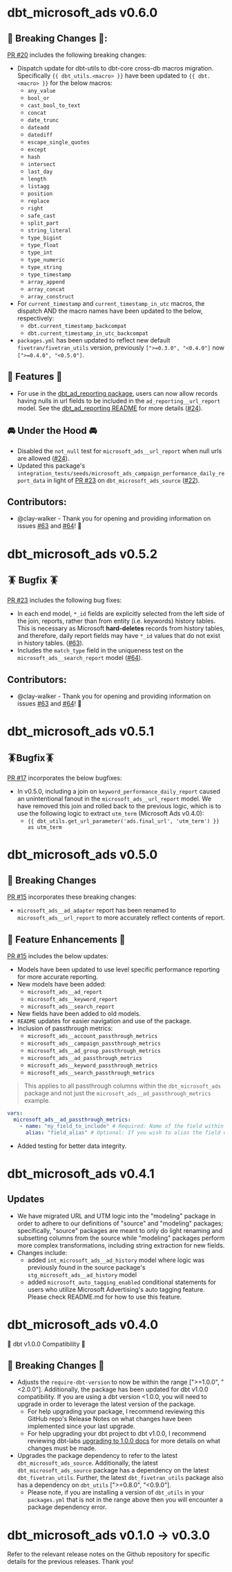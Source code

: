 # dbt_microsoft_ads v0.6.0

## 🚨 Breaking Changes 🚨:
[PR #20](https://github.com/fivetran/dbt_microsoft_ads/pull/20) includes the following breaking changes:
- Dispatch update for dbt-utils to dbt-core cross-db macros migration. Specifically `{{ dbt_utils.<macro> }}` have been updated to `{{ dbt.<macro> }}` for the below macros:
    - `any_value`
    - `bool_or`
    - `cast_bool_to_text`
    - `concat`
    - `date_trunc`
    - `dateadd`
    - `datediff`
    - `escape_single_quotes`
    - `except`
    - `hash`
    - `intersect`
    - `last_day`
    - `length`
    - `listagg`
    - `position`
    - `replace`
    - `right`
    - `safe_cast`
    - `split_part`
    - `string_literal`
    - `type_bigint`
    - `type_float`
    - `type_int`
    - `type_numeric`
    - `type_string`
    - `type_timestamp`
    - `array_append`
    - `array_concat`
    - `array_construct`
- For `current_timestamp` and `current_timestamp_in_utc` macros, the dispatch AND the macro names have been updated to the below, respectively:
    - `dbt.current_timestamp_backcompat`
    - `dbt.current_timestamp_in_utc_backcompat`
- `packages.yml` has been updated to reflect new default `fivetran/fivetran_utils` version, previously `[">=0.3.0", "<0.4.0"]` now `[">=0.4.0", "<0.5.0"]`.

## 🎉 Features 🎉
- For use in the [dbt_ad_reporting package](https://github.com/fivetran/dbt_ad_reporting), users can now allow records having nulls in url fields to be included in the `ad_reporting__url_report` model. See the [dbt_ad_reporting README](https://github.com/fivetran/dbt_ad_reporting) for more details ([#24](https://github.com/fivetran/dbt_microsoft_ads/pull/24)).
## 🚘 Under the Hood 🚘
- Disabled the `not_null` test for `microsoft_ads__url_report` when null urls are allowed ([#24](https://github.com/fivetran/dbt_microsoft_ads/pull/24)).
- Updated this package's `integration_tests/seeds/microsoft_ads_campaign_performance_daily_report_data` in light of [PR #23](https://github.com/fivetran/dbt_microsoft_ads_source/pull/23) on `dbt_microsoft_ads_source` ([#22](https://github.com/fivetran/dbt_microsoft_ads/pull/22)).

## Contributors:
- @clay-walker - Thank you for opening and providing information on issues [#63](https://github.com/fivetran/dbt_ad_reporting/issues/63) and [#64](https://github.com/fivetran/dbt_ad_reporting/issues/64)! 🎉 

# dbt_microsoft_ads v0.5.2

## 🪳 Bugfix 🪳
[PR #23](https://github.com/fivetran/dbt_microsoft_ads/pull/23) includes the following bug fixes:
- In each end model, `*_id` fields are explicitly selected from the left side of the join, reports, rather than from entity (i.e. keywords) history tables. This is necessary as Microsoft **hard-deletes** records from history tables, and therefore, daily report fields may have `*_id` values that do not exist in history tables. ([#63](https://github.com/fivetran/dbt_ad_reporting/issues/63)).
- Includes the `match_type` field in the uniqueness test on the `microsoft_ads__search_report` model ([#64](https://github.com/fivetran/dbt_ad_reporting/issues/64)).

## Contributors:
- @clay-walker - Thank you for opening and providing information on issues [#63](https://github.com/fivetran/dbt_ad_reporting/issues/63) and [#64](https://github.com/fivetran/dbt_ad_reporting/issues/64)! 🎉 
# dbt_microsoft_ads v0.5.1

## 🪳Bugfix🪳
[PR #17](https://github.com/fivetran/dbt_microsoft_ads/pull/17) incorporates the below bugfixes:
- In v0.5.0, including a join on `keyword_performance_daily_report` caused an unintentional fanout in the `microsoft_ads__url_report` model. We have removed this join and rolled back to the previous logic, which is to use the following logic to extract `utm_term` (Microsoft Ads v0.4.0):
  - `{{ dbt_utils.get_url_parameter('ads.final_url', 'utm_term') }} as utm_term`

# dbt_microsoft_ads v0.5.0
## 🚨 Breaking Changes 
[PR #15](https://github.com/fivetran/dbt_microsoft_ads/pull/15) incorporates these breaking changes:
- `microsoft_ads__ad_adapter` report has been renamed to `microsoft_ads__url_report` to more accurately reflect contents of report.
## 🎉 Feature Enhancements 🎉
[PR #15](https://github.com/fivetran/dbt_microsoft_ads/pull/15) includes the below updates:
- Models have been updated to use level specific performance reporting for more accurate reporting.
- New models have been added:
  - `microsoft_ads__ad_report`
  - `microsoft_ads__keyword_report`
  - `microsoft_ads__search_report`
- New fields have been added to old models.
- `README` updates for easier navigation and use of the package.
- Inclusion of passthrough metrics:
  - `microsoft_ads__account_passthrough_metrics`
  - `microsoft_ads__campaign_passthrough_metrics`
  - `microsoft_ads__ad_group_passthrough_metrics`
  - `microsoft_ads__ad_passthrough_metrics`
  - `microsoft_ads__keyword_passthrough_metrics`
  - `microsoft_ads__search_passthrough_metrics`
> This applies to all passthrough columns within the `dbt_microsoft_ads` package and not just the `microsoft_ads__ad_passthrough_metrics` example.
```yml
vars:
  microsoft_ads__ad_passthrough_metrics:
    - name: "my_field_to_include" # Required: Name of the field within the source.
      alias: "field_alias" # Optional: If you wish to alias the field within the staging model.
```
- Added testing for better data integrity.
# dbt_microsoft_ads v0.4.1
## Updates
- We have migrated URL and UTM logic into the "modeling" package in order to adhere to our definitions of "source" and "modeling" packages; specifically, "source" packages are meant to only do light renaming and subsetting columns from the source while "modeling" packages perform more complex transformations, including string extraction for new fields. 
- Changes include:
  - added `int_microsoft_ads__ad_history` model where logic was previously found in the source package's `stg_microsoft_ads__ad_history` model
  - added `microsoft_auto_tagging_enabled` conditional statements for users who utilize Microsoft Advertising's auto tagging feature. Please check README.md for how to use this feature.

# dbt_microsoft_ads v0.4.0
🎉 dbt v1.0.0 Compatibility 🎉
## 🚨 Breaking Changes 🚨
- Adjusts the `require-dbt-version` to now be within the range [">=1.0.0", "<2.0.0"]. Additionally, the package has been updated for dbt v1.0.0 compatibility. If you are using a dbt version <1.0.0, you will need to upgrade in order to leverage the latest version of the package.
  - For help upgrading your package, I recommend reviewing this GitHub repo's Release Notes on what changes have been implemented since your last upgrade.
  - For help upgrading your dbt project to dbt v1.0.0, I recommend reviewing dbt-labs [upgrading to 1.0.0 docs](https://docs.getdbt.com/docs/guides/migration-guide/upgrading-to-1-0-0) for more details on what changes must be made.
- Upgrades the package dependency to refer to the latest `dbt_microsoft_ads_source`. Additionally, the latest `dbt_microsoft_ads_source` package has a dependency on the latest `dbt_fivetran_utils`. Further, the latest `dbt_fivetran_utils` package also has a dependency on `dbt_utils` [">=0.8.0", "<0.9.0"].
  - Please note, if you are installing a version of `dbt_utils` in your `packages.yml` that is not in the range above then you will encounter a package dependency error.

# dbt_microsoft_ads v0.1.0 -> v0.3.0
Refer to the relevant release notes on the Github repository for specific details for the previous releases. Thank you!
